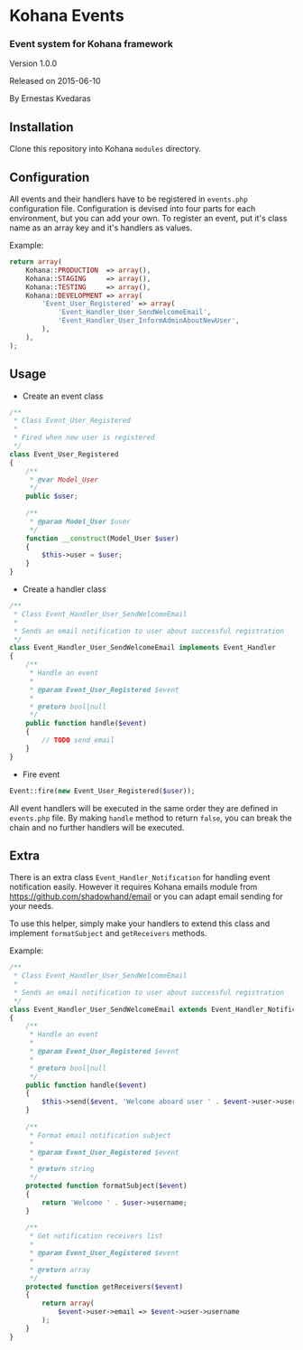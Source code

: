 Kohana Events
==============

### Event system for Kohana framework ###

Version 1.0.0

Released on 2015-06-10

By Ernestas Kvedaras

Installation
------------

Clone this repository into Kohana `modules` directory.

Configuration
-------------

All events and their handlers have to be registered in `events.php` configuration file.
Configuration is devised into four parts for each environment, but you can add your own.
To register an event, put it's class name as an array key and it's handlers as values.

Example:

```php
return array(
    Kohana::PRODUCTION  => array(),
    Kohana::STAGING     => array(),
    Kohana::TESTING     => array(),
    Kohana::DEVELOPMENT => array(
        'Event_User_Registered' => array(
            'Event_Handler_User_SendWelcomeEmail',
            'Event_Handler_User_InformAdminAboutNewUser',
        ),
    ),
);
```

Usage
-----

* Create an event class

```php
/**
 * Class Event_User_Registered
 *
 * Fired when new user is registered
 */
class Event_User_Registered
{
    /**
     * @var Model_User
     */
    public $user;
    
    /**
     * @param Model_User $user
     */
    function __construct(Model_User $user)
    {
        $this->user = $user;
    }
}
```

* Create a handler class

```php
/**
 * Class Event_Handler_User_SendWelcomeEmail
 *
 * Sends an email notification to user about successful registration
 */
class Event_Handler_User_SendWelcomeEmail implements Event_Handler
{
    /**
     * Handle an event
     *
     * @param Event_User_Registered $event
     *
     * @return bool|null
     */
    public function handle($event)
    {
        // TODO send email
    }
}
```

* Fire event

```php
Event::fire(new Event_User_Registered($user));
```


All event handlers will be executed in the same order they are defined in `events.php` file.
By making `handle` method to return `false`, you can break the chain and no further handlers will be executed.

Extra
-----

There is an extra class `Event_Handler_Notification` for handling event notification easily.
However it requires Kohana emails module from https://github.com/shadowhand/email or you can adapt email sending for your needs.

To use this helper, simply make your handlers to extend this class and implement `formatSubject` and `getReceivers` methods.

Example:

```php
/**
 * Class Event_Handler_User_SendWelcomeEmail
 *
 * Sends an email notification to user about successful registration
 */
class Event_Handler_User_SendWelcomeEmail extends Event_Handler_Notification implements Event_Handler
{
    /**
     * Handle an event
     *
     * @param Event_User_Registered $event
     *
     * @return bool|null
     */
    public function handle($event)
    {
        $this->send($event, 'Welcome aboard user ' . $event->user->username . '!');
    }
    
    /**
     * Format email notification subject
     *
     * @param Event_User_Registered $event
     *
     * @return string
     */
    protected function formatSubject($event)
    {
        return 'Welcome ' . $user->username;
    }
    
    /**
     * Get notification receivers list
     *
     * @param Event_User_Registered $event
     *
     * @return array
     */
    protected function getReceivers($event)
    {
        return array(
            $event->user->email => $event->user->username
        );
    }
}
```